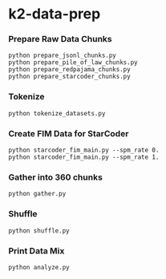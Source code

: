 # k2-data-prep

### Prepare Raw Data Chunks
```
python prepare_jsonl_chunks.py
python prepare_pile_of_law_chunks.py
python prepare_redpajama_chunks.py
python prepare_starcoder_chunks.py
```

### Tokenize
```
python tokenize_datasets.py
```

### Create FIM Data for StarCoder
```
python starcoder_fim_main.py --spm_rate 0.
python starcoder_fim_main.py --spm_rate 1.
```

### Gather into 360 chunks
```
python gather.py
```

### Shuffle
```
python shuffle.py
```

### Print Data Mix
```
python analyze.py
```